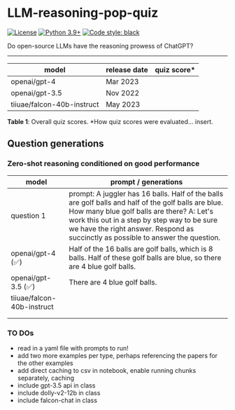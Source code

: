 # LLM-reasoning-pop-quiz

[![License](https://img.shields.io/badge/License-Apache_2.0-green.svg)](https://github.com/daniel-furman/Polyglot-or-Not/blob/main/LICENSE) 
[![Python 3.9+](https://img.shields.io/badge/python-3.9+-blue.svg)](https://www.python.org/downloads/release/python-390/) 
[![Code style: black](https://img.shields.io/badge/code%20style-black-000000.svg)](https://github.com/psf/black) 

Do open-source LLMs have the reasoning prowess of ChatGPT?

---

| model                      | release date | quiz score* |
|----------------------------|--------------|-------------|
| openai/gpt-4               | Mar 2023     |             |
| openai/gpt-3.5             | Nov 2022     |             |
| tiiuae/falcon-40b-instruct | May 2023     |             |


**Table 1**: Overall quiz scores. *How quiz scores were evaluated... insert.

## Question generations

### Zero-shot reasoning conditioned on good performance

| model                      | prompt / generations                                                                                                                                                                                                                                                                  |
|----------------------------|---------------------------------------------------------------------------------------------------------------------------------------------------------------------------------------------------------------------------------------------------------------------------------------|
| question 1                 | prompt: A juggler has 16 balls. Half of the balls are golf balls and half of the golf balls are blue. How many blue golf balls are there? A: Let's work this out in a step by step way to be sure we have the right answer. Respond as succinctly as possible to answer the question. |
| openai/gpt-4 (✅)           | Half of the 16 balls are golf balls, which is 8 balls. Half of these golf balls are blue, so there are 4 blue golf balls.                                                                                                                                                             |
| openai/gpt-3.5 (✅)         | There are 4 blue golf balls.                                                                                                                                                                                                                                                          |
| tiiuae/falcon-40b-instruct |                                                                                                                                                                                                                                                                                       |
|                            |                                                                                                                                                                                                                                                                                       |
|                            |                                                                                                                                                                                                                                                                                       |

### TO DOs

* read in a yaml file with prompts to run!
* add two more examples per type, perhaps referencing the papers for the other examples
* add direct caching to csv in notebook, enable running chunks separately, caching
* include gpt-3.5 api in class 
* include dolly-v2-12b in class
* include falcon-chat in class

